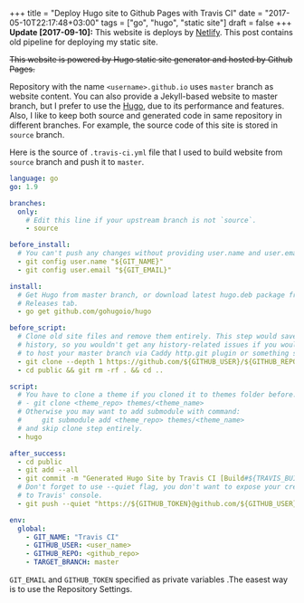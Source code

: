 +++
title = "Deploy Hugo site to Github Pages with Travis CI"
date = "2017-05-10T22:17:48+03:00"
tags = ["go", "hugo", "static site"]
draft = false
+++
**Update [2017-09-10]:** This website is deploys by [Netlify](https://www.netlify.com). This
post contains old pipeline for deploying my static site.

~~This website is powered by Hugo static site generator and hosted by Github
Pages.~~

Repository with the name `<username>.github.io` uses `master` branch as website
content. You can also provide a Jekyll-based website to master branch, but I
prefer to use  the [Hugo](https://gohugo.io), due to its performance and
features. Also, I like to keep both source and generated code in same repository
in different branches. For example, the source code of this site is stored in
`source` branch.

Here is the source of `.travis-ci.yml` file that I used to build website from
`source` branch and push it to `master`.

```yaml
language: go
go: 1.9

branches:
  only:
    # Edit this line if your upstream branch is not `source`.
    - source

before_install:
  # You can't push any changes without providing user.name and user.email to git.
  - git config user.name "${GIT_NAME}"
  - git config user.email "${GIT_EMAIL}"

install:
  # Get Hugo from master branch, or download latest hugo.deb package from the
  # Releases tab.
  - go get github.com/gohugoio/hugo

before_script:
  # Clone old site files and remove them entirely. This step would save the
  # history, so you wouldn't get any history-related issues if you would like
  # to host your master branch via Caddy http.git plugin or something simular.
  - git clone --depth 1 https://github.com/${GITHUB_USER}/${GITHUB_REPO}.git --branch ${TARGET_BRANCH} --single-branch public
  - cd public && git rm -rf . && cd ..

script:
  # You have to clone a theme if you cloned it to themes folder before.
  # - git clone <theme_repo> themes/<theme_name>
  # Otherwise you may want to add submodule with command:
  #     git submodule add <theme_repo> themes/<theme_name>
  # and skip clone step entirely.
  - hugo

after_success:
  - cd public
  - git add --all
  - git commit -m "Generated Hugo Site by Travis CI [Build#${TRAVIS_BUILD_NUMBER}]"
  # Don't forget to use --quiet flag, you don't want to expose your credentials
  # to Travis' console.
  - git push --quiet "https://${GITHUB_TOKEN}@github.com/${GITHUB_USER}/${GITHUB_REPO}.git" ${TARGET_BRANCH}

env:
  global:
    - GIT_NAME: "Travis CI"
    - GITHUB_USER: <user_name>
    - GITHUB_REPO: <github_repo>
    - TARGET_BRANCH: master
```

`GIT_EMAIL` and `GITHUB_TOKEN` specified as private variables .The easest way is
to use the Repository Settings.
